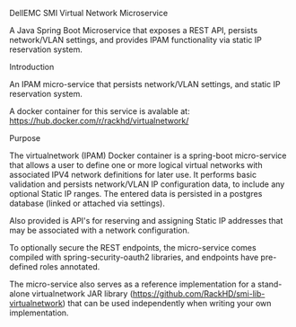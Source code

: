 DellEMC SMI Virtual Network Microservice

A Java Spring Boot Microservice that exposes a REST API, persists network/VLAN settings, and provides IPAM functionality via static IP reservation system.

Introduction

An IPAM micro-service that persists network/VLAN settings, and static IP reservation system.

A docker container for this service is avalable at: https://hub.docker.com/r/rackhd/virtualnetwork/

Purpose

The virtualnetwork (IPAM) Docker container is a spring-boot micro-service that allows a user to define one or more logical virtual networks with associated IPV4 network definitions for later use. It performs basic validation and persists network/VLAN IP configuration data, to include any optional Static IP ranges. The entered data is persisted in a postgres database (linked or attached via settings).

Also provided is API's for reserving and assigning Static IP addresses that may be associated with a network configuration.

To optionally secure the REST endpoints, the micro-service comes compiled with spring-security-oauth2 libraries, and endpoints have pre-defined roles annotated.

The micro-service also serves as a reference implementation for a stand-alone virtualnetwork JAR library (https://github.com/RackHD/smi-lib-virtualnetwork) that can be used independently when writing your own implementation.